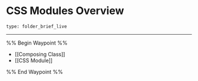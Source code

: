 # CSS Modules Overview
 
```ccard
type: folder_brief_live
```
 
---

%% Begin Waypoint %%
- [[Composing Class]]
- [[CSS Module]]

%% End Waypoint %%